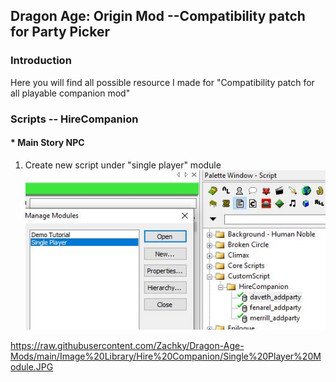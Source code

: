 ## Dragon Age: Origin Mod --Compatibility patch for Party Picker 

### Introduction 

Here you will find all possible resource I made for "Compatibility patch for all playable companion mod"

### Scripts -- HireCompanion
#### * Main Story NPC
1. Create new script under "single player" module ![single player](https://github.com/Zachky/Dragon-Age-Mods/blob/main/Image_Library/Hire_Companion/Single_Player_Module.jpg?raw=true)



https://raw.githubusercontent.com/Zachky/Dragon-Age-Mods/main/Image%20Library/Hire%20Companion/Single%20Player%20Module.JPG
